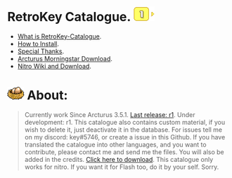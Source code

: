 # RetroKey Catalogue. <img src="https://raw.githubusercontent.com/Wulles/eyethatseeseverything/master/number/1_hi.gif">

* [What is RetroKey-Catalogue](https://github.com/retrokey/RetroKey-Catalogue/wiki/What-is-RetroKey-Catalogue).
* [How to Install](https://github.com/retrokey/RetroKey-Catalogue/wiki/How-to-Install).
* [Special Thanks](https://github.com/retrokey/RetroKey-Catalogue/wiki/Special-thanks).
* [Arcturus Morningstar Download](https://git.openhabbo.org/krews/Morningstar).
* [Nitro Wiki and Download](https://github.com/billsonnn/nitro-react/wiki).

# <img src="https://raw.githubusercontent.com/Wulles/eyethatseeseverything/master/tonestroom_big.gif"> About:

> Currently work Since Arcturus 3.5.1.
> [Last release: r1](https://github.com/Key/retrokey-catalogue/releases/tag/r1).
> Under development: r1.
> This catalogue also contains custom material, if you wish to delete it, just deactivate it in the database.
> For issues tell me on my discord: key#5746, or create a issue in this Github.
> If you have translated the catalogue into other languages, and you want to contribute, please contact me and send me the files. You will also be added in the credits.
> [Click here to download](https://bit.ly/retrokey-catalogue).
> This catalogue only works for nitro. If you want it for Flash too, do it by your self. Sorry.

